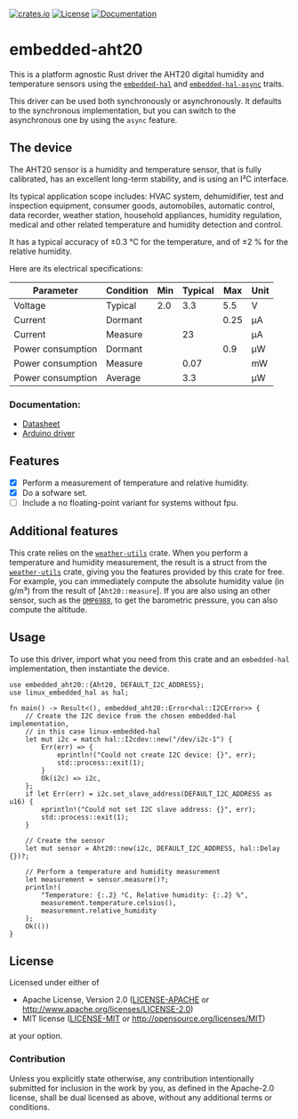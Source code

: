 [![crates.io](https://img.shields.io/crates/v/embedded-aht20.svg)](https://crates.io/crates/embedded-aht20)
[![License](https://img.shields.io/crates/l/embedded-aht20.svg)](https://crates.io/crates/embedded-aht20)
[![Documentation](https://docs.rs/embedded-aht20/badge.svg)](https://docs.rs/embedded-aht20)

# embedded-aht20

This is a platform agnostic Rust driver the AHT20 digital humidity and
temperature sensors using the [`embedded-hal`] and [`embedded-hal-async`] traits.

[`embedded-hal`]: https://github.com/rust-embedded/embedded-hal
[`embedded-hal-async`]: https://github.com/rust-embedded/embedded-hal

This driver can be used both synchronously or asynchronously. It defaults to the
synchronous implementation, but you can switch to the asynchronous one by using
the `async` feature.

## The device

The AHT20 sensor is a humidity and temperature sensor, that is fully
calibrated, has an excellent long-term stability, and is using an I²C
interface.

Its typical application scope includes: HVAC system, dehumidifier, test
and inspection equipment, consumer goods, automobiles, automatic control, data
recorder, weather station, household appliances, humidity regulation, medical
and other related temperature and humidity detection and control.

It has a typical accuracy of ±0.3 °C for the temperature, and of ±2 % for the
relative humidity.

Here are its electrical specifications:

| Parameter         | Condition | Min | Typical | Max  | Unit |
| ----------------- | --------- | --- | ------- | ---- | ---- |
| Voltage           | Typical   | 2.0 | 3.3     | 5.5  | V    |
| Current           | Dormant   |     |         | 0.25 | µA   |
| Current           | Measure   |     | 23      |      | µA   |
| Power consumption | Dormant   |     |         | 0.9  | µW   |
| Power consumption | Measure   |     | 0.07    |      | mW   |
| Power consumption | Average   |     | 3.3     |      | µW   |

### Documentation:

- [Datasheet](http://www.aosong.com/userfiles/files/media/Data%20Sheet%20AHT20.pdf)
- [Arduino driver](https://github.com/dvarrel/AHT20)

## Features

- [x] Perform a measurement of temperature and relative humidity.
- [x] Do a sofware set.
- [ ] Include a no floating-point variant for systems without fpu.

## Additional features

This crate relies on the [`weather-utils`] crate. When you perform a
temperature and humidity measurement, the result is a struct from the
[`weather-utils`] crate, giving you the features provided by this crate for free.
For example, you can immediately compute the absolute humidity value (in g/m³)
from the result of [`Aht20::measure`]. If you are also using an other sensor,
such as the [`QMP6988`], to get the barometric pressure, you can also compute
the altitude.

[`weather-utils`]: https://crates.io/crates/weather-utils
[`QMP6988`]: https://crates.io/crates/embedded-qmp6988

## Usage

To use this driver, import what you need from this crate and an `embedded-hal`
implementation, then instantiate the device.

```rust,no_run
use embedded_aht20::{Aht20, DEFAULT_I2C_ADDRESS};
use linux_embedded_hal as hal;

fn main() -> Result<(), embedded_aht20::Error<hal::I2CError>> {
    // Create the I2C device from the chosen embedded-hal implementation,
    // in this case linux-embedded-hal
    let mut i2c = match hal::I2cdev::new("/dev/i2c-1") {
        Err(err) => {
            eprintln!("Could not create I2C device: {}", err);
            std::process::exit(1);
        }
        Ok(i2c) => i2c,
    };
    if let Err(err) = i2c.set_slave_address(DEFAULT_I2C_ADDRESS as u16) {
        eprintln!("Could not set I2C slave address: {}", err);
        std::process::exit(1);
    }

    // Create the sensor
    let mut sensor = Aht20::new(i2c, DEFAULT_I2C_ADDRESS, hal::Delay {})?;

    // Perform a temperature and humidity measurement
    let measurement = sensor.measure()?;
    println!(
        "Temperature: {:.2} °C, Relative humidity: {:.2} %",
        measurement.temperature.celsius(),
        measurement.relative_humidity
    );
    Ok(())
}
```

## License

Licensed under either of

- Apache License, Version 2.0 ([LICENSE-APACHE](LICENSE-APACHE) or
  <http://www.apache.org/licenses/LICENSE-2.0>)
- MIT license ([LICENSE-MIT](LICENSE-MIT) or <http://opensource.org/licenses/MIT>)

at your option.

### Contribution

Unless you explicitly state otherwise, any contribution intentionally submitted
for inclusion in the work by you, as defined in the Apache-2.0 license, shall be
dual licensed as above, without any additional terms or conditions.
